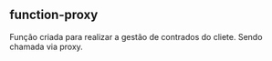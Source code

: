 ## function-proxy

Função criada para realizar a gestão de contrados do cliete. Sendo chamada via proxy.
